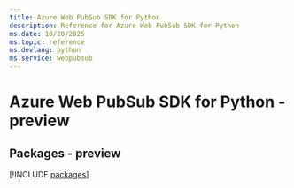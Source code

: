 ```yaml
---
title: Azure Web PubSub SDK for Python
description: Reference for Azure Web PubSub SDK for Python
ms.date: 10/20/2025
ms.topic: reference
ms.devlang: python
ms.service: webpubsub
---
```

# Azure Web PubSub SDK for Python - preview
## Packages - preview
[!INCLUDE [packages](web-pubsub-index.md)]